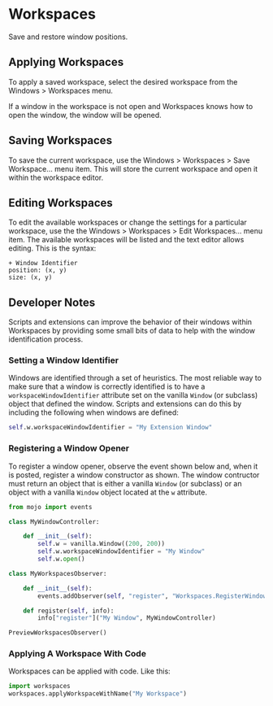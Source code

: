 # Workspaces

Save and restore window positions.

## Applying Workspaces

To apply a saved workspace, select the desired workspace
from the Windows > Workspaces menu.

If a window in the workspace is not open and Workspaces
knows how to open the window, the window will be opened.

## Saving Workspaces

To save the current workspace, use the Windows > Workspaces >
Save Workspace... menu item. This will store the current
workspace and open it within the workspace editor.

## Editing Workspaces

To edit the available workspaces or change the settings
for a particular workspace, use the the Windows > Workspaces >
Edit Workspaces... menu item. The available workspaces will
be listed and the text editor allows editing. This is the
syntax:

```
+ Window Identifier
position: (x, y)
size: (x, y)
```

## Developer Notes

Scripts and extensions can improve the behavior of their
windows within Workspaces by providing some small bits
of data to help with the window identification process.

### Setting a Window Identifier

Windows are identified through a set of heuristics. The most
reliable way to make sure that a window is correctly identified
is to have a `workspaceWindowIdentifier` attribute set on the
vanilla `Window` (or subclass) object that defined the window.
Scripts and extensions can do this by including the following
when windows are defined:


```python
self.w.workspaceWindowIdentifier = "My Extension Window"
```

### Registering a Window Opener

To register a window opener, observe the event shown below and,
when it is posted, register a window constructor as shown.
The window contructor must return an object that is either
a vanilla `Window` (or subclass) or an object with a vanilla
`Window` object located at the `w` attribute.


```python
from mojo import events

class MyWindowController:

    def __init__(self):
        self.w = vanilla.Window((200, 200))
        self.w.workspaceWindowIdentifier = "My Window"
        self.w.open()

class MyWorkspacesObserver:

    def __init__(self):
        events.addObserver(self, "register", "Workspaces.RegisterWindowOpeners")

    def register(self, info):
        info["register"]("My Window", MyWindowController)

PreviewWorkspacesObserver()
```

### Applying A Workspace With Code

Workspaces can be applied with code. Like this:

```python
import workspaces
workspaces.applyWorkspaceWithName("My Workspace")
```